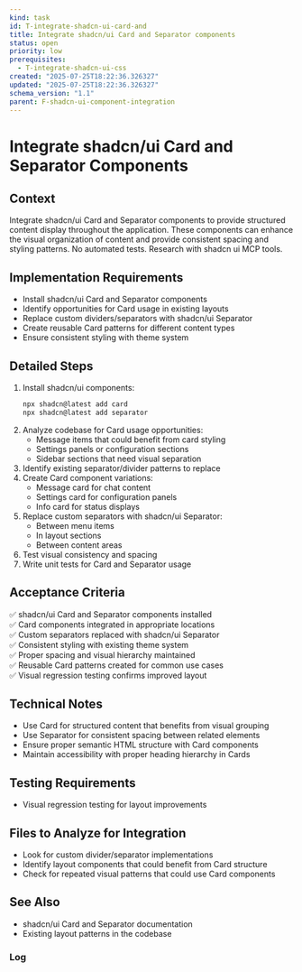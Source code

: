 ```yaml
---
kind: task
id: T-integrate-shadcn-ui-card-and
title: Integrate shadcn/ui Card and Separator components
status: open
priority: low
prerequisites:
  - T-integrate-shadcn-ui-css
created: "2025-07-25T18:22:36.326327"
updated: "2025-07-25T18:22:36.326327"
schema_version: "1.1"
parent: F-shadcn-ui-component-integration
---
```


# Integrate shadcn/ui Card and Separator Components

## Context

Integrate shadcn/ui Card and Separator components to provide structured content display throughout the application. These components can enhance the visual organization of content and provide consistent spacing and styling patterns. No automated tests. Research with shadcn ui MCP tools.

## Implementation Requirements

- Install shadcn/ui Card and Separator components
- Identify opportunities for Card usage in existing layouts
- Replace custom dividers/separators with shadcn/ui Separator
- Create reusable Card patterns for different content types
- Ensure consistent styling with theme system

## Detailed Steps

1. Install shadcn/ui components:
   ```bash
   npx shadcn@latest add card
   npx shadcn@latest add separator
   ```
2. Analyze codebase for Card usage opportunities:
   - Message items that could benefit from card styling
   - Settings panels or configuration sections
   - Sidebar sections that need visual separation
3. Identify existing separator/divider patterns to replace
4. Create Card component variations:
   - Message card for chat content
   - Settings card for configuration panels
   - Info card for status displays
5. Replace custom separators with shadcn/ui Separator:
   - Between menu items
   - In layout sections
   - Between content areas
6. Test visual consistency and spacing
7. Write unit tests for Card and Separator usage

## Acceptance Criteria

✅ shadcn/ui Card and Separator components installed  
✅ Card components integrated in appropriate locations  
✅ Custom separators replaced with shadcn/ui Separator  
✅ Consistent styling with existing theme system  
✅ Proper spacing and visual hierarchy maintained  
✅ Reusable Card patterns created for common use cases  
✅ Visual regression testing confirms improved layout

## Technical Notes

- Use Card for structured content that benefits from visual grouping
- Use Separator for consistent spacing between related elements
- Ensure proper semantic HTML structure with Card components
- Maintain accessibility with proper heading hierarchy in Cards

## Testing Requirements

- Visual regression testing for layout improvements

## Files to Analyze for Integration

- Look for custom divider/separator implementations
- Identify layout components that could benefit from Card structure
- Check for repeated visual patterns that could use Card components

## See Also

- shadcn/ui Card and Separator documentation
- Existing layout patterns in the codebase

### Log
